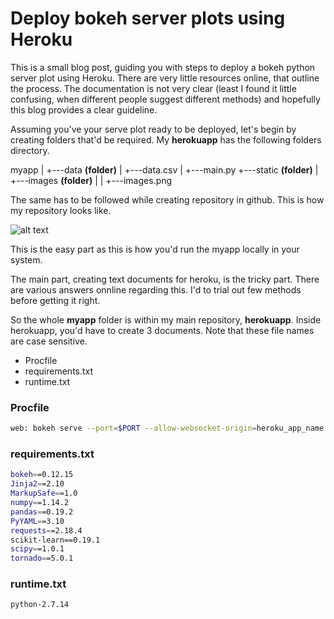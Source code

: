 # Deploy bokeh server plots using Heroku

This is a small blog post, guiding you with steps to deploy a bokeh python server plot using Heroku. There are very little resources online, that outline the process. The documentation is not very clear (least I found it little confusing, when different people suggest different methods) and hopefully this blog provides a clear guideline. 

Assuming you've your serve plot ready to be deployed, let's begin by creating folders that'd be required. My **herokuapp** has the following folders directory.

myapp
   |
   +---data **(folder)**
   |    +---data.csv
   |
   +---main.py
   +---static **(folder)**
   |    +---images **(folder)**
   |    |    +---images.png
   
The same has to be followed while creating repository in github. This is how my repository looks like.

![alt text](https://raw.githubusercontent.com/samirak93/analytics/gh-pages/blog_images/images/blog1/repo.PNG)

This is the easy part as this is how you'd run the myapp locally in your system.

The main part, creating text documents for heroku, is the tricky part. There are various answers onnline regarding this. I'd to trial out few methods before getting it right. 

So the whole **myapp** folder is within my main repository, **herokuapp**. Inside herokuapp, you'd have to create 3 documents. Note that these file names are case sensitive.

  - Procfile	
  - requirements.txt	
  - runtime.txt	
  
### Procfile
```sh
web: bokeh serve --port=$PORT --allow-websocket-origin=heroku_app_name.herokuapp.com --address=0.0.0.0 --use-xheaders myapp
```

### requirements.txt
```sh
bokeh==0.12.15
Jinja2==2.10
MarkupSafe==1.0
numpy==1.14.2
pandas==0.19.2
PyYAML==3.10
requests==2.18.4
scikit-learn==0.19.1
scipy==1.0.1
tornado==5.0.1
```

### runtime.txt
```sh
python-2.7.14
```

